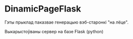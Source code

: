 # DinamicPageFlask

Гэты прыклад паказвае генерацыю вэб-старонкі "на лёце".

Выкарыстоўваны сервер на базе Flask (python)
